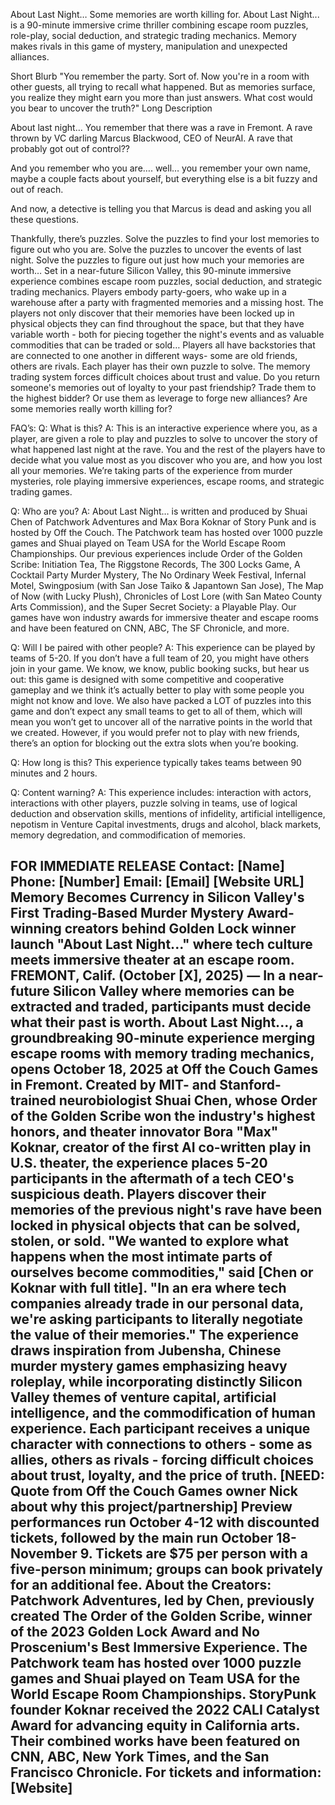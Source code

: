 About Last Night…
Some memories are worth killing for.
About Last Night... is a 90-minute immersive crime thriller combining escape room puzzles, role-play, social deduction, and strategic trading mechanics.
Memory makes rivals in this game of mystery, manipulation and unexpected alliances.

Short Blurb
"You remember the party. Sort of. Now you're in a room with other guests, all trying to recall what happened. But as memories surface, you realize they might earn you more than just answers. What cost would you bear to uncover the truth?"
Long Description

About last night… You remember that there was a rave in Fremont. A rave thrown by VC darling Marcus Blackwood, CEO of NeurAI. A rave that probably got out of control??

And you remember who you are…. well… you remember your own name, maybe a couple facts about yourself, but everything else is a bit fuzzy and out of reach. 

And now, a detective is telling you that Marcus is dead and asking you all these questions.

Thankfully, there’s puzzles. Solve the puzzles to find your lost memories to figure out who you are. Solve the puzzles to uncover the events of last night. Solve the puzzles to figure out just how much your memories are worth…
Set in a near-future Silicon Valley, this 90-minute immersive experience combines escape room puzzles, social deduction, and strategic trading mechanics. Players embody party-goers, who wake up in a warehouse after a party with fragmented memories and a missing host.
The players not only discover that their memories have been locked up in physical objects they can find throughout the space, but that they have variable worth - both for piecing together the night's events and as valuable commodities that can be traded or sold… 
Players all have backstories that are connected to one another in different ways- some are old friends, others are rivals. Each player has their own puzzle to solve. The memory trading system forces difficult choices about trust and value. Do you return someone's memories out of loyalty to your past friendship? Trade them to the highest bidder? Or use them as leverage to forge new alliances?
Are some memories really worth killing for?

FAQ’s:
Q: What is this?
A: This is an interactive experience where you, as a player, are given a role to play and puzzles to solve to uncover the story of what happened last night at the rave. You and the rest of the players have to decide what you value most as you discover who you are, and how you lost all your memories. We’re taking parts of the experience from murder mysteries, role playing immersive experiences, escape rooms, and strategic trading games. 

Q: Who are you?
A: About Last Night… is written and produced by Shuai Chen of Patchwork Adventures and Max Bora Koknar of Story Punk and is hosted by Off the Couch. The Patchwork team has hosted over 1000 puzzle games and Shuai played on Team USA for the World Escape Room Championships. Our previous experiences include Order of the Golden Scribe: Initiation Tea, The Riggstone Records, The 300 Locks Game, A Cocktail Party Murder Mystery, The No Ordinary Week Festival, Infernal Motel, Swingposium (with San Jose Taiko & Japantown San Jose), The Map of Now (with Lucky Plush), Chronicles of Lost Lore (with San Mateo County Arts Commission), and the Super Secret Society: a Playable Play. Our games have won industry awards for immersive theater and escape rooms and have been featured on CNN, ABC, The SF Chronicle, and more. 

Q:  Will I be paired with other people?
A: This experience can be played by teams of 5-20. If you don’t have a full team of 20, you might have others join in your game. We know, we know, public booking sucks, but hear us out: this game is designed with some competitive and cooperative gameplay and we think it’s actually better to play with some people you might not know and love. We also have packed a LOT of puzzles into this game and don’t expect any small teams to get to all of them, which will mean you won’t get to uncover all of the narrative points in the world that we created. However, if you would prefer not to play with new friends, there’s an option for blocking out the extra slots when you’re booking.

Q: How long is this?
This experience typically takes teams between 90 minutes and 2 hours. 

Q: Content warning?
A: This experience includes: interaction with actors, interactions with other players, puzzle solving in teams, use of logical deduction and observation skills, mentions of infidelity, artificial intelligence, nepotism in Venture Capital investments, drugs and alcohol, black markets, memory degredation, and commodification of memories. 

FOR IMMEDIATE RELEASE Contact: [Name]
 Phone: [Number]
 Email: [Email]
 [Website URL]
Memory Becomes Currency in Silicon Valley's First Trading-Based Murder Mystery Award-winning creators behind Golden Lock winner launch "About Last Night..." where tech culture meets immersive theater at an escape room.
FREMONT, Calif. (October [X], 2025) — In a near-future Silicon Valley where memories can be extracted and traded, participants must decide what their past is worth. About Last Night..., a groundbreaking 90-minute experience merging escape rooms with memory trading mechanics, opens October 18, 2025 at Off the Couch Games in Fremont.
Created by MIT- and Stanford-trained neurobiologist Shuai Chen, whose Order of the Golden Scribe won the industry's highest honors, and theater innovator Bora "Max" Koknar, creator of the first AI co-written play in U.S. theater, the experience places 5-20 participants in the aftermath of a tech CEO's suspicious death. Players discover their memories of the previous night's rave have been locked in physical objects that can be solved, stolen, or sold.
"We wanted to explore what happens when the most intimate parts of ourselves become commodities," said [Chen or Koknar with full title]. "In an era where tech companies already trade in our personal data, we're asking participants to literally negotiate the value of their memories."
The experience draws inspiration from Jubensha, Chinese murder mystery games emphasizing heavy roleplay, while incorporating distinctly Silicon Valley themes of venture capital, artificial intelligence, and the commodification of human experience. Each participant receives a unique character with connections to others - some as allies, others as rivals - forcing difficult choices about trust, loyalty, and the price of truth.
[NEED: Quote from Off the Couch Games owner Nick about why this project/partnership]
Preview performances run October 4-12 with discounted tickets, followed by the main run October 18-November 9. Tickets are $75 per person with a five-person minimum; groups can book privately for an additional fee.
About the Creators: Patchwork Adventures, led by Chen, previously created The Order of the Golden Scribe, winner of the 2023 Golden Lock Award and No Proscenium's Best Immersive Experience. The Patchwork team has hosted over 1000 puzzle games and Shuai played on Team USA for the World Escape Room Championships. StoryPunk founder Koknar received the 2022 CALI Catalyst Award for advancing equity in California arts. Their combined works have been featured on CNN, ABC, New York Times, and the San Francisco Chronicle.
For tickets and information: [Website]
---
